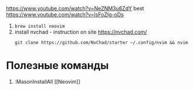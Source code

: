 https://www.youtube.com/watch?v=NeZNM3u6ZdY
best https://www.youtube.com/watch?v=lsFoZIg-oDs
1. `brew install neovim`
2. install nvchad - instruction on site https://nvchad.com/
   ```
   git clone https://github.com/NvChad/starter ~/.config/nvim && nvim
   ```


# Полезные команды
1. :MasonInstallAll
[[Neovim]]